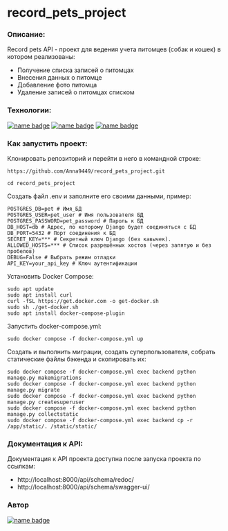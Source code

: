 # record_pets_project
### Описание:
Record pets API - проект для ведения учета питомцев (собак и кошек) в котором реализованы:
- Получение списка записей о питомцах
- Внесения данных о питомце
- Добавление фото питомца
- Удаление записей о питомцах списком

### Технологии:

[![name badge](https://img.shields.io/badge/Python-3776AB?logo=python&logoColor=white)](https://www.python.org/)
[![name badge](https://img.shields.io/badge/Django-3776AB?logo=django&logoColor=white)](https://docs.djangoproject.com/en/4.2/releases/3.2/)
[![name badge](https://img.shields.io/badge/Django_REST_framework-3776AB?logo=djangorestramework&logoColor=white)](https://www.django-rest-framework.org/)

### Как запустить проект:

Клонировать репозиторий и перейти в него в командной строке:

```
https://github.com/Anna9449/record_pets_project.git
```
```
cd record_pets_project
```

Создать файл .env и заполните его своими данными, пример:

```
POSTGRES_DB=pet # Имя_БД
POSTGRES_USER=pet_user # Имя пользователя БД
POSTGRES_PASSWORD=pet_password # Пароль к БД
DB_HOST=db # Адрес, по которому Django будет соединяться с БД
DB_PORT=5432 # Порт соединения к БД
SECRET_KEY=*** # Секретный ключ Django (без кавычек).
ALLOWED_HOSTS=*** # Список разрешённых хостов (через запятую и без пробелов)
DEBUG=False # Выбрать режим отладки
API_KEY=your_api_key # Ключ аутентификации
```
Установить Docker Compose:

```
sudo apt update
sudo apt install curl
curl -fSL https://get.docker.com -o get-docker.sh
sudo sh ./get-docker.sh
sudo apt install docker-compose-plugin 
```

Запустить docker-compose.yml:

```
sudo docker compose -f docker-compose.yml up
```

Создать и выполнить миграции, создать суперпользователя, собрать статические файлы бэкенда и скопировать их:

```
sudo docker compose -f docker-compose.yml exec backend python manage.py makemigrations
sudo docker compose -f docker-compose.yml exec backend python manage.py migrate
sudo docker compose -f docker-compose.yml exec backend python manage.py createsuperuser
sudo docker compose -f docker-compose.yml exec backend python manage.py collectstatic
sudo docker compose -f docker-compose.yml exec backend cp -r /app/static/. /static/static/ 
```
### Документация к API:

Документация к API проекта доступна после запуска проекта по ссылкам:

- http://localhost:8000/api/schema/redoc/
- http://localhost:8000/api/schema/swagger-ui/

### Автор
[![name badge](https://img.shields.io/badge/Anna_Pestova-3776AB?logo=github&logoColor=white)](https://github.com/Anna9449)